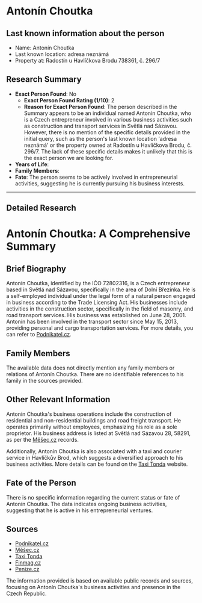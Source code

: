 # Antonín Choutka

## Last known information about the person
- Name: Antonín Choutka
- Last known location: adresa neznámá
- Property at: Radostín u Havlíčkova Brodu 738361, č. 296/7 

## Research Summary
- **Exact Person Found**: No
  - **Exact Person Found Rating (1/10)**: 2
  - **Reason for Exact Person Found**: The person described in the Summary appears to be an individual named Antonín Choutka, who is a Czech entrepreneur involved in various business activities such as construction and transport services in Světlá nad Sázavou. However, there is no mention of the specific details provided in the initial query, such as the person's last known location 'adresa neznámá' or the property owned at Radostín u Havlíčkova Brodu, č. 296/7. The lack of these specific details makes it unlikely that this is the exact person we are looking for.
- **Years of Life**: 
- **Family Members**: 
- **Fate**: The person seems to be actively involved in entrepreneurial activities, suggesting he is currently pursuing his business interests.

---

## Detailed Research
# Antonín Choutka: A Comprehensive Summary

## Brief Biography

Antonín Choutka, identified by the IČO 72802316, is a Czech entrepreneur based in Světlá nad Sázavou, specifically in the area of Dolní Březinka. He is a self-employed individual under the legal form of a natural person engaged in business according to the Trade Licensing Act. His businesses include activities in the construction sector, specifically in the field of masonry, and road transport services. His business was established on June 28, 2001. Antonín has been involved in the transport sector since May 15, 2013, providing personal and cargo transportation services. For more details, you can refer to [Podnikatel.cz](https://www.podnikatel.cz/rejstrik/antonin-choutka-72802316/).

## Family Members

The available data does not directly mention any family members or relations of Antonín Choutka. There are no identifiable references to his family in the sources provided.

## Other Relevant Information

Antonín Choutka's business operations include the construction of residential and non-residential buildings and road freight transport. He operates primarily without employees, emphasizing his role as a sole proprietor. His business address is listed at Světlá nad Sázavou 28, 58291, as per the [Měšec.cz](https://www.mesec.cz/rejstrik-firem/firma-antonin-choutka-72802316) records.

Additionally, Antonín Choutka is also associated with a taxi and courier service in Havlíčkův Brod, which suggests a diversified approach to his business activities. More details can be found on the [Taxi Tonda](https://taxi-tonda.sluzby.cz/) website.

## Fate of the Person

There is no specific information regarding the current status or fate of Antonín Choutka. The data indicates ongoing business activities, suggesting that he is active in his entrepreneurial ventures.

## Sources
- [Podnikatel.cz](https://www.podnikatel.cz/rejstrik/antonin-choutka-72802316/)
- [Měšec.cz](https://www.mesec.cz/rejstrik-firem/firma-antonin-choutka-72802316)
- [Taxi Tonda](https://taxi-tonda.sluzby.cz/)
- [Finmag.cz](https://www.finmag.cz/obchodni-rejstrik/osoba/antonin-choutka)
- [Penize.cz](https://rejstrik.penize.cz/antonin-choutka)

The information provided is based on available public records and sources, focusing on Antonín Choutka's business activities and presence in the Czech Republic.
    